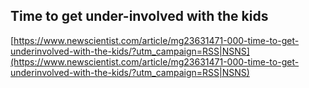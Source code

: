 ## Time to get under-involved with the kids
  
  [https://www.newscientist.com/article/mg23631471-000-time-to-get-underinvolved-with-the-kids/?utm_campaign=RSS|NSNS](https://www.newscientist.com/article/mg23631471-000-time-to-get-underinvolved-with-the-kids/?utm_campaign=RSS|NSNS)